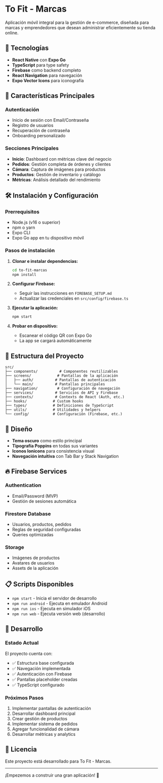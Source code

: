 # To Fit - Marcas

Aplicación móvil integral para la gestión de e-commerce, diseñada para marcas y emprendedores que desean administrar eficientemente su tienda online.

## 🚀 Tecnologías

- **React Native** con **Expo Go**
- **TypeScript** para type safety
- **Firebase** como backend completo
- **React Navigation** para navegación
- **Expo Vector Icons** para iconografía

## 📱 Características Principales

### Autenticación
- Inicio de sesión con Email/Contraseña
- Registro de usuarios
- Recuperación de contraseña
- Onboarding personalizado

### Secciones Principales
- **Inicio**: Dashboard con métricas clave del negocio
- **Pedidos**: Gestión completa de órdenes y clientes
- **Cámara**: Captura de imágenes para productos
- **Productos**: Gestión de inventario y catálogo
- **Métricas**: Análisis detallado del rendimiento

## 🛠️ Instalación y Configuración

### Prerrequisitos
- Node.js (v16 o superior)
- npm o yarn
- Expo CLI
- Expo Go app en tu dispositivo móvil

### Pasos de instalación

1. **Clonar e instalar dependencias:**
   ```bash
   cd to-fit-marcas
   npm install
   ```

2. **Configurar Firebase:**
   - Seguir las instrucciones en `FIREBASE_SETUP.md`
   - Actualizar las credenciales en `src/config/firebase.ts`

3. **Ejecutar la aplicación:**
   ```bash
   npm start
   ```

4. **Probar en dispositivo:**
   - Escanear el código QR con Expo Go
   - La app se cargará automáticamente

## 📁 Estructura del Proyecto

```
src/
├── components/          # Componentes reutilizables
├── screens/            # Pantallas de la aplicación
│   ├── auth/          # Pantallas de autenticación
│   └── main/          # Pantallas principales
├── navigation/         # Configuración de navegación
├── services/          # Servicios de API y Firebase
├── contexts/          # Contexts de React (Auth, etc.)
├── hooks/            # Custom hooks
├── types/            # Definiciones de TypeScript
├── utils/            # Utilidades y helpers
└── config/           # Configuración (Firebase, etc.)
```

## 🎨 Diseño

- **Tema oscuro** como estilo principal
- **Tipografía Poppins** en todas sus variantes
- **Iconos Ionicons** para consistencia visual
- **Navegación intuitiva** con Tab Bar y Stack Navigation

## 🔥 Firebase Services

### Authentication
- Email/Password (MVP)
- Gestión de sesiones automática

### Firestore Database
- Usuarios, productos, pedidos
- Reglas de seguridad configuradas
- Queries optimizadas

### Storage
- Imágenes de productos
- Avatares de usuarios
- Assets de la aplicación

## 📋 Scripts Disponibles

- `npm start` - Inicia el servidor de desarrollo
- `npm run android` - Ejecuta en emulador Android
- `npm run ios` - Ejecuta en simulador iOS
- `npm run web` - Ejecuta versión web (desarrollo)

## 🚀 Desarrollo

### Estado Actual
El proyecto cuenta con:
- ✅ Estructura base configurada
- ✅ Navegación implementada
- ✅ Autenticación con Firebase
- ✅ Pantallas placeholder creadas
- ✅ TypeScript configurado

### Próximos Pasos
1. Implementar pantallas de autenticación
2. Desarrollar dashboard principal
3. Crear gestión de productos
4. Implementar sistema de pedidos
5. Agregar funcionalidad de cámara
6. Desarrollar métricas y analytics

## 📄 Licencia

Este proyecto está desarrollado para To Fit - Marcas.

---

¡Empezemos a construir una gran aplicación! 🎯